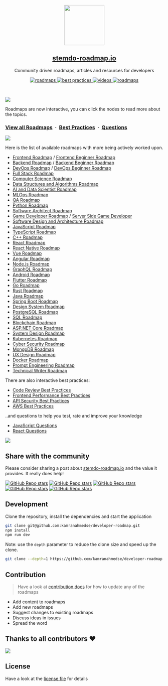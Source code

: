 <p align="center">
  <img src="public/images/brand.png" height="128">
  <h2 align="center"><a href="https://stemdo-roadmap.io">stemdo-roadmap.io</a></h2>
  <p align="center">Community driven roadmaps, articles and resources for developers<p>
  <p align="center">
    <a href="https://stemdo-roadmap.io/roadmaps">
    	<img src="https://img.shields.io/badge/%E2%9C%A8-Roadmaps%20-0a0a0a.svg?style=flat&colorA=0a0a0a" alt="roadmaps" />
    </a>
    <a href="https://stemdo-roadmap.io/best-practices">
    	<img src="https://img.shields.io/badge/%E2%9C%A8-Best%20Practices-0a0a0a.svg?style=flat&colorA=0a0a0a" alt="best practices" />
    </a>
    <a href="https://stemdo-roadmap.io/questions">
    	<img src="https://img.shields.io/badge/%E2%9C%A8-Questions-0a0a0a.svg?style=flat&colorA=0a0a0a" alt="videos" />
    </a>
    <a href="https://www.youtube.com/channel/UCA0H2KIWgWTwpTFjSxp0now?sub_confirmation=1">
    	<img src="https://img.shields.io/badge/%E2%9C%A8-YouTube%20Channel-0a0a0a.svg?style=flat&colorA=0a0a0a" alt="roadmaps" />
    </a>
  </p>
</p>

<br>

![](https://i.imgur.com/waxVImv.png)

Roadmaps are now interactive, you can click the nodes to read more about the topics.

### [View all Roadmaps](https://stemdo-roadmap.io) &nbsp;&middot;&nbsp; [Best Practices](https://stemdo-roadmap.io/best-practices) &nbsp;&middot;&nbsp; [Questions](https://stemdo-roadmap.io/questions)

![](https://i.imgur.com/waxVImv.png)

Here is the list of available roadmaps with more being actively worked upon.

- [Frontend Roadmap](https://stemdo-roadmap.io/frontend) / [Frontend Beginner Roadmap](https://stemdo-roadmap.io/frontend?r=frontend-beginner)
- [Backend Roadmap](https://stemdo-roadmap.io/backend) / [Backend Beginner Roadmap](https://stemdo-roadmap.io/backend?r=backend-beginner)
- [DevOps Roadmap](https://stemdo-roadmap.io/devops) / [DevOps Beginner Roadmap](https://stemdo-roadmap.io/devops?r=devops-beginner)
- [Full Stack Roadmap](https://stemdo-roadmap.io/full-stack)
- [Computer Science Roadmap](https://stemdo-roadmap.io/computer-science)
- [Data Structures and Algorithms Roadmap](https://stemdo-roadmap.io/datastructures-and-algorithms)
- [AI and Data Scientist Roadmap](https://stemdo-roadmap.io/ai-data-scientist)
- [MLOps Roadmap](https://stemdo-roadmap.io/mlops)
- [QA Roadmap](https://stemdo-roadmap.io/qa)
- [Python Roadmap](https://stemdo-roadmap.io/python)
- [Software Architect Roadmap](https://stemdo-roadmap.io/software-architect)
- [Game Developer Roadmap](https://stemdo-roadmap.io/game-developer) / [Server Side Game Developer](https://stemdo-roadmap.io/server-side-game-developer)
- [Software Design and Architecture Roadmap](https://stemdo-roadmap.io/software-design-architecture)
- [JavaScript Roadmap](https://stemdo-roadmap.io/javascript)
- [TypeScript Roadmap](https://stemdo-roadmap.io/typescript)
- [C++ Roadmap](https://stemdo-roadmap.io/cpp)
- [React Roadmap](https://stemdo-roadmap.io/react)
- [React Native Roadmap](https://stemdo-roadmap.io/react-native)
- [Vue Roadmap](https://stemdo-roadmap.io/vue)
- [Angular Roadmap](https://stemdo-roadmap.io/angular)
- [Node.js Roadmap](https://stemdo-roadmap.io/nodejs)
- [GraphQL Roadmap](https://stemdo-roadmap.io/graphql)
- [Android Roadmap](https://stemdo-roadmap.io/android)
- [Flutter Roadmap](https://stemdo-roadmap.io/flutter)
- [Go Roadmap](https://stemdo-roadmap.io/golang)
- [Rust Roadmap](https://stemdo-roadmap.io/rust)
- [Java Roadmap](https://stemdo-roadmap.io/java)
- [Spring Boot Roadmap](https://stemdo-roadmap.io/spring-boot)
- [Design System Roadmap](https://stemdo-roadmap.io/design-system)
- [PostgreSQL Roadmap](https://stemdo-roadmap.io/postgresql-dba)
- [SQL Roadmap](https://stemdo-roadmap.io/sql)
- [Blockchain Roadmap](https://stemdo-roadmap.io/blockchain)
- [ASP.NET Core Roadmap](https://stemdo-roadmap.io/aspnet-core)
- [System Design Roadmap](https://stemdo-roadmap.io/system-design)
- [Kubernetes Roadmap](https://stemdo-roadmap.io/kubernetes)
- [Cyber Security Roadmap](https://stemdo-roadmap.io/cyber-security)
- [MongoDB Roadmap](https://stemdo-roadmap.io/mongodb)
- [UX Design Roadmap](https://stemdo-roadmap.io/ux-design)
- [Docker Roadmap](https://stemdo-roadmap.io/docker)
- [Prompt Engineering Roadmap](https://stemdo-roadmap.io/prompt-engineering)
- [Technical Writer Roadmap](https://stemdo-roadmap.io/technical-writer)

There are also interactive best practices:

- [Code Review Best Practices](https://stemdo-roadmap.io/best-practices/code-review)
- [Frontend Performance Best Practices](https://stemdo-roadmap.io/best-practices/frontend-performance)
- [API Security Best Practices](https://stemdo-roadmap.io/best-practices/api-security)
- [AWS Best Practices](https://stemdo-roadmap.io/best-practices/aws)

..and questions to help you test, rate and improve your knowledge

- [JavaScript Questions](https://stemdo-roadmap.io/questions/javascript)
- [React Questions](https://stemdo-roadmap.io/questions/react)

![](https://i.imgur.com/waxVImv.png)

## Share with the community

Please consider sharing a post about [stemdo-roadmap.io](https://stemdo-roadmap.io) and the value it provides. It really does help!

[![GitHub Repo stars](https://img.shields.io/badge/share%20on-reddit-red?logo=reddit)](https://reddit.com/submit?url=https://stemdo-roadmap.io&title=Interactive%20roadmaps,%20guides%20and%20other%20educational%20content%20for%20Developers)
[![GitHub Repo stars](https://img.shields.io/badge/share%20on-hacker%20news-orange?logo=ycombinator)](https://news.ycombinator.com/submitlink?u=https://stemdo-roadmap.io)
[![GitHub Repo stars](https://img.shields.io/badge/share%20on-twitter-03A9F4?logo=twitter)](https://twitter.com/share?url=https://stemdo-roadmap.io&text=Interactive%20roadmaps,%20guides%20and%20other%20educational%20content%20for%20Developers)
[![GitHub Repo stars](https://img.shields.io/badge/share%20on-facebook-1976D2?logo=facebook)](https://www.facebook.com/sharer/sharer.php?u=https://stemdo-roadmap.io)
[![GitHub Repo stars](https://img.shields.io/badge/share%20on-linkedin-3949AB?logo=linkedin)](https://www.linkedin.com/shareArticle?url=https://stemdo-roadmap.io&title=Interactive%20roadmaps,%20guides%20and%20other%20educational%20content%20for%20Developers)

## Development

Clone the repository, install the dependencies and start the application

```bash
git clone git@github.com:kamranahmedse/developer-roadmap.git
npm install
npm run dev
```

Note: use the `depth` parameter to reduce the clone size and speed up the clone.

```sh
git clone --depth=1 https://github.com/kamranahmedse/developer-roadmap.git
```

## Contribution

> Have a look at [contribution docs](./contributing.md) for how to update any of the roadmaps

- Add content to roadmaps
- Add new roadmaps
- Suggest changes to existing roadmaps
- Discuss ideas in issues
- Spread the word

## Thanks to all contributors ❤

 <a href = "https://github.com/kamranahmedse/developer-roadmap/graphs/contributors">
   <img src = "https://contrib.rocks/image?repo=kamranahmedse/developer-roadmap"/>
 </a>

## License

Have a look at the [license file](./license) for details
